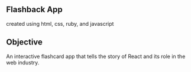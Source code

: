 ## Flashback App
created using html, css, ruby, and javascript
## Objective
An interactive flashcard app that tells the story of React and its role in the web industry.
